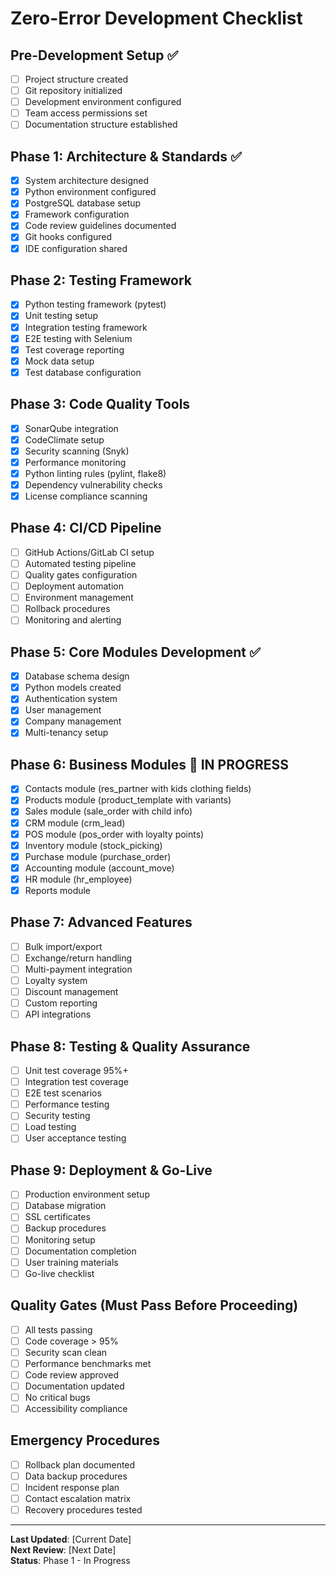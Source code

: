 # Zero-Error Development Checklist

## Pre-Development Setup ✅
- [ ] Project structure created
- [ ] Git repository initialized
- [ ] Development environment configured
- [ ] Team access permissions set
- [ ] Documentation structure established

## Phase 1: Architecture & Standards ✅
- [x] System architecture designed
- [x] Python environment configured
- [x] PostgreSQL database setup
- [x] Framework configuration
- [x] Code review guidelines documented
- [x] Git hooks configured
- [x] IDE configuration shared

## Phase 2: Testing Framework
- [x] Python testing framework (pytest)
- [x] Unit testing setup
- [x] Integration testing framework
- [x] E2E testing with Selenium
- [x] Test coverage reporting
- [x] Mock data setup
- [x] Test database configuration

## Phase 3: Code Quality Tools
- [x] SonarQube integration
- [x] CodeClimate setup
- [x] Security scanning (Snyk)
- [x] Performance monitoring
- [x] Python linting rules (pylint, flake8)
- [x] Dependency vulnerability checks
- [x] License compliance scanning

## Phase 4: CI/CD Pipeline
- [ ] GitHub Actions/GitLab CI setup
- [ ] Automated testing pipeline
- [ ] Quality gates configuration
- [ ] Deployment automation
- [ ] Environment management
- [ ] Rollback procedures
- [ ] Monitoring and alerting

## Phase 5: Core Modules Development ✅
- [x] Database schema design
- [x] Python models created
- [x] Authentication system
- [x] User management
- [x] Company management
- [x] Multi-tenancy setup

## Phase 6: Business Modules 🔄 IN PROGRESS
- [x] Contacts module (res_partner with kids clothing fields)
- [x] Products module (product_template with variants)
- [x] Sales module (sale_order with child info)
- [x] CRM module (crm_lead)
- [x] POS module (pos_order with loyalty points)
- [x] Inventory module (stock_picking)
- [x] Purchase module (purchase_order)
- [x] Accounting module (account_move)
- [x] HR module (hr_employee)
- [x] Reports module

## Phase 7: Advanced Features
- [ ] Bulk import/export
- [ ] Exchange/return handling
- [ ] Multi-payment integration
- [ ] Loyalty system
- [ ] Discount management
- [ ] Custom reporting
- [ ] API integrations

## Phase 8: Testing & Quality Assurance
- [ ] Unit test coverage 95%+
- [ ] Integration test coverage
- [ ] E2E test scenarios
- [ ] Performance testing
- [ ] Security testing
- [ ] Load testing
- [ ] User acceptance testing

## Phase 9: Deployment & Go-Live
- [ ] Production environment setup
- [ ] Database migration
- [ ] SSL certificates
- [ ] Backup procedures
- [ ] Monitoring setup
- [ ] Documentation completion
- [ ] User training materials
- [ ] Go-live checklist

## Quality Gates (Must Pass Before Proceeding)
- [ ] All tests passing
- [ ] Code coverage > 95%
- [ ] Security scan clean
- [ ] Performance benchmarks met
- [ ] Code review approved
- [ ] Documentation updated
- [ ] No critical bugs
- [ ] Accessibility compliance

## Emergency Procedures
- [ ] Rollback plan documented
- [ ] Data backup procedures
- [ ] Incident response plan
- [ ] Contact escalation matrix
- [ ] Recovery procedures tested

---
**Last Updated**: [Current Date]  
**Next Review**: [Next Date]  
**Status**: Phase 1 - In Progress